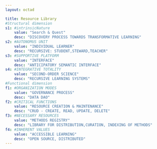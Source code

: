 ```yaml
---
layout: octad

title: Resource Library
#Structural dimension
s1: #intrinsicNature
    value: "Search & Quest"
    desc: "DISCOVERY PROCESS TOWARDS TRANSFORMATIVE LEARNING"
s2: #AUTONOMUS UNIT
    value: "INDIVIDUAL LEARNER"
    desc: "RECURSIVE: STUDENT,STEWARD,TEACHER"
s3: #SUPPORTIVE PLATFORM
    value: "INTERFACE"
    desc: "ANTICIPATORY SEMANTIC INTERFACE"
s4: #INTEGRATIVE TOTALITY
    value: "SECOND-ORDER SCIENCE"
    desc: "RECURSIVE LEARNING SYSTEMS"
#Functional dimension
f1: #ORGANIZATION MODES
    value: "GOVERNANCE PROCESS"
    desc: "DATA DAO"
f2: #CRITICAL FUNCTIONS
    value: "RESOURCE CREATION & MAINTENANCE"
    desc: "CRUD - CREATE, READ, UPDATE, DELETE"
f3: #NECESSARY RESOURCES
    value: "METHODS REGISTRY"
    desc: "LIBRARY FOR DISTRIBUTION,CURATION, INDEXING OF METHODS"
f4: #INHERENT VALUES
    value: "ACCESSIBLE LEARNING"
    desc: "OPEN SOURCE, DISTRIBUTED"
---
```

